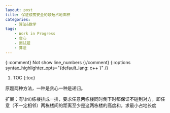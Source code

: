```yaml
---
layout: post
title: 保证楼房安全的最短占地面积
categories:
    - 算法&数学
tags:
    - Work in Progress
    - 贪心
    - 面试题
    - 算法
---
```


{::comment} Not show line_numbers {:/comment}
{::options syntax_highlighter_opts="{default_lang: c++ \}" /}

1. TOC
{:toc}

原题两种方法，一种是贪心一种是递归。

扩展：有\\(n\\)栋楼排成一排，要求任意两栋楼同时倒下时都保证不碰到对方，即任意（不一定相邻）两栋楼间的距离至少是这两栋楼的高度和，求最小占地长度
